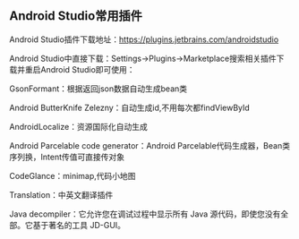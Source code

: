 ## Android Studio常用插件

Android Studio插件下载地址：https://plugins.jetbrains.com/androidstudio

Android Studio中直接下载：Settings->Plugins->Marketplace搜索相关插件下载并重启Android Studio即可使用：

GsonFormant：根据返回json数据自动生成bean类

Android ButterKnife Zelezny：自动生成id,不用每次都findViewById

AndroidLocalize：资源国际化自动生成

Android Parcelable code generator：Android Parcelable代码生成器，Bean类序列换，Intent传值可直接传对象

CodeGlance：minimap,代码小地图

Translation：中英文翻译插件

Java decompiler：它允许您在调试过程中显示所有 Java 源代码，即使您没有全部。它基于著名的工具 JD-GUI。